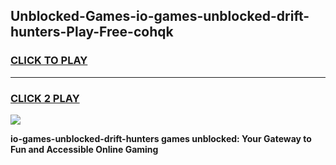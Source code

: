 
## Unblocked-Games-io-games-unblocked-drift-hunters-Play-Free-cohqk
<h3>
<a href="https://premium76.site?title=io-games-unblocked-drift-hunters&ref=10A">CLICK TO PLAY</a></h3>
<hr>

<h3>
<a href="https://premium76.site?title=io-games-unblocked-drift-hunters&ref=10A">CLICK 2 PLAY</a>
  
</h3>

<a href="https://premium76.site?title=io-games-unblocked-drift-hunters&ref=10A"><img src="https://clearcache.store/games.png"></a>


**io-games-unblocked-drift-hunters games unblocked: Your Gateway to Fun and Accessible Online Gaming**
